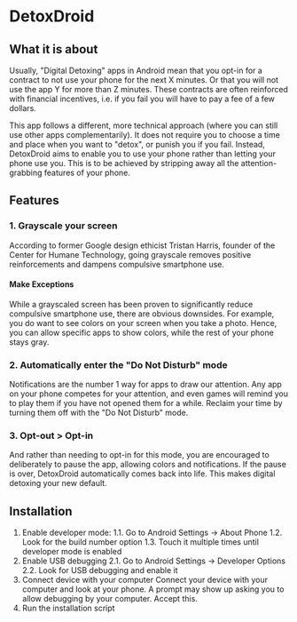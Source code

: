 # DetoxDroid

## What it is about

Usually, "Digital Detoxing" apps in Android mean that you opt-in for a contract to not use your phone for the next X minutes. Or that you will not use the app Y for more than Z minutes. These contracts are often reinforced with financial incentives, i.e. if you fail you will have to pay a fee of a few dollars.

This app follows a different, more technical approach (where you can still use other apps complementarily). It does not require you to choose a time and place when you want to "detox", or punish you if you fail. Instead, DetoxDroid aims to enable you to use your phone rather than letting your phone use you. This is to be achieved by stripping away all the attention-grabbing features of your phone.

## Features

### 1. Grayscale your screen
According to former Google design ethicist Tristan Harris, founder of the Center for Humane Technology, going grayscale removes positive reinforcements and dampens compulsive smartphone use.

#### Make Exceptions
While a grayscaled screen has been proven to significantly reduce compulsive smartphone use, there are obvious downsides. For example, you do want to see colors on your screen when you take a photo. Hence, you can allow specific apps to show colors, while the rest of your phone stays gray.

### 2. Automatically enter the "Do Not Disturb" mode
Notifications are the number 1 way for apps to draw our attention. Any app on your phone competes for your attention, and even games will remind you to play them if you have not opened them for a while. Reclaim your time by turning them off with the "Do Not Disturb" mode.

### 3. Opt-out > Opt-in
And rather than needing to opt-in for this mode, you are encouraged to deliberately to pause the app, allowing colors and notifications. If the pause is over, DetoxDroid automatically comes back into life. This makes digital detoxing your new default.

## Installation
1. Enable developer mode:
1.1. Go to Android Settings → About Phone
1.2. Look for the build number option
1.3. Touch it multiple times until developer mode is enabled
2. Enable USB debugging
2.1. Go to Android Settings → Developer Options
2.2. Look for USB debugging and enable it
3. Connect device with your computer
Connect your device with your computer and look at your phone. A prompt may show up asking you to allow debugging by your computer. Accept this.
4. Run the installation script
